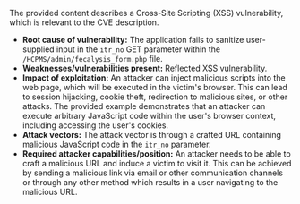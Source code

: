 The provided content describes a Cross-Site Scripting (XSS) vulnerability, which is relevant to the CVE description.

- **Root cause of vulnerability:** The application fails to sanitize user-supplied input in the `itr_no` GET parameter within the `/HCPMS/admin/fecalysis_form.php` file.
- **Weaknesses/vulnerabilities present:** Reflected XSS vulnerability.
- **Impact of exploitation:** An attacker can inject malicious scripts into the web page, which will be executed in the victim's browser. This can lead to session hijacking, cookie theft, redirection to malicious sites, or other attacks. The provided example demonstrates that an attacker can execute arbitrary JavaScript code within the user's browser context, including accessing the user's cookies.
- **Attack vectors:** The attack vector is through a crafted URL containing malicious JavaScript code in the `itr_no` parameter.
- **Required attacker capabilities/position:** An attacker needs to be able to craft a malicious URL and induce a victim to visit it. This can be achieved by sending a malicious link via email or other communication channels or through any other method which results in a user navigating to the malicious URL.